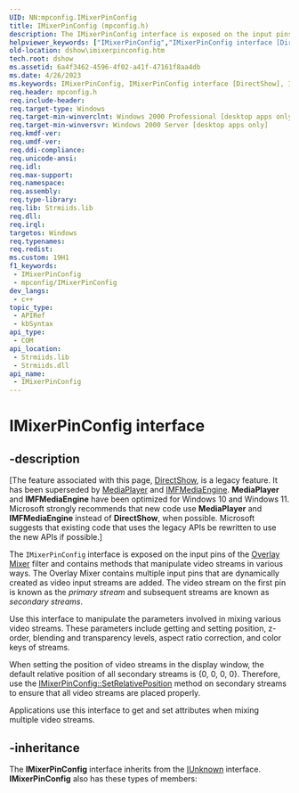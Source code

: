 ```yaml
---
UID: NN:mpconfig.IMixerPinConfig
title: IMixerPinConfig (mpconfig.h)
description: The IMixerPinConfig interface is exposed on the input pins of the Overlay Mixer filter and contains methods that manipulate video streams in various ways.
helpviewer_keywords: ["IMixerPinConfig","IMixerPinConfig interface [DirectShow]","IMixerPinConfig interface [DirectShow]","described","IMixerPinConfigInterface","dshow.imixerpinconfig","mpconfig/IMixerPinConfig"]
old-location: dshow\imixerpinconfig.htm
tech.root: dshow
ms.assetid: 6a4f3462-4596-4f02-a41f-47161f8aa4db
ms.date: 4/26/2023
ms.keywords: IMixerPinConfig, IMixerPinConfig interface [DirectShow], IMixerPinConfig interface [DirectShow],described, IMixerPinConfigInterface, dshow.imixerpinconfig, mpconfig/IMixerPinConfig
req.header: mpconfig.h
req.include-header: 
req.target-type: Windows
req.target-min-winverclnt: Windows 2000 Professional [desktop apps only]
req.target-min-winversvr: Windows 2000 Server [desktop apps only]
req.kmdf-ver: 
req.umdf-ver: 
req.ddi-compliance: 
req.unicode-ansi: 
req.idl: 
req.max-support: 
req.namespace: 
req.assembly: 
req.type-library: 
req.lib: Strmiids.lib
req.dll: 
req.irql: 
targetos: Windows
req.typenames: 
req.redist: 
ms.custom: 19H1
f1_keywords:
 - IMixerPinConfig
 - mpconfig/IMixerPinConfig
dev_langs:
 - c++
topic_type:
 - APIRef
 - kbSyntax
api_type:
 - COM
api_location:
 - Strmiids.lib
 - Strmiids.dll
api_name:
 - IMixerPinConfig
---
```


# IMixerPinConfig interface


## -description

\[The feature associated with this page, [DirectShow](/windows/win32/directshow/directshow), is a legacy feature. It has been superseded by [MediaPlayer](/uwp/api/Windows.Media.Playback.MediaPlayer) and [IMFMediaEngine](/windows/win32/api/mfmediaengine/nn-mfmediaengine-imfmediaengine). **MediaPlayer** and **IMFMediaEngine** have been optimized for Windows 10 and Windows 11. Microsoft strongly recommends that new code use **MediaPlayer** and **IMFMediaEngine** instead of **DirectShow**, when possible. Microsoft suggests that existing code that uses the legacy APIs be rewritten to use the new APIs if possible.\]

The <code>IMixerPinConfig</code> interface is exposed on the input pins of the <a href="/windows/desktop/DirectShow/overlay-mixer-filter">Overlay Mixer</a> filter and contains methods that manipulate video streams in various ways. The Overlay Mixer contains multiple input pins that are dynamically created as video input streams are added. The video stream on the first pin is known as the <i>primary stream</i> and subsequent streams are known as <i>secondary streams</i>.

Use this interface to manipulate the parameters involved in mixing various video streams. These parameters include getting and setting position, z-order, blending and transparency levels, aspect ratio correction, and color keys of streams.

When setting the position of video streams in the display window, the default relative position of all secondary streams is {0, 0, 0, 0}. Therefore, use the <a href="/windows/desktop/api/mpconfig/nf-mpconfig-imixerpinconfig-setrelativeposition">IMixerPinConfig::SetRelativePosition</a> method on secondary streams to ensure that all video streams are placed properly.

Applications use this interface to get and set attributes when mixing multiple video streams.

## -inheritance

The <b>IMixerPinConfig</b> interface inherits from the <a href="/windows/desktop/api/unknwn/nn-unknwn-iunknown">IUnknown</a> interface. <b>IMixerPinConfig</b> also has these types of members:

